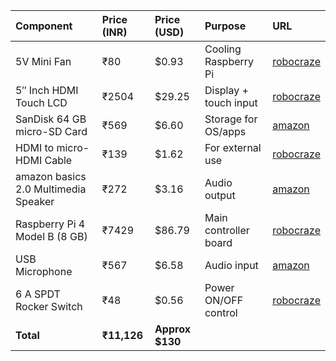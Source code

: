 | Component | Price (INR) | Price (USD) | Purpose | URL |
| :--- | :--- | :--- | :--- | :--- |
| 5V Mini Fan | ₹80 | $0.93 | Cooling Raspberry Pi | [robocraze](https://robocraze.com/products/5v-mini-fan-for-raspberry-pi?variant=40192541982873) |
| 5″ Inch HDMI Touch LCD | ₹2504 | $29.25 | Display + touch input | [robocraze](https://robocraze.com/products/5-inch-lcd-hdmi-touch-screen-display-tft-lcd-panel-module?variant=40193802895513) |
| SanDisk 64 GB micro-SD Card | ₹569 | $6.60 | Storage for OS/apps | [amazon](https://amzn.in/d/4g1hGiB) |
| HDMI to micro-HDMI Cable | ₹139 | $1.62 | For external use | [robocraze](https://robocraze.com/products/hdmi-to-micro-hdmi-cable?variant=40193636597913) |
| amazon basics 2.0 Multimedia Speaker | ₹272 | $3.16 | Audio output | [amazon](https://amzn.in/d/hXT9TYK) |
| Raspberry Pi 4 Model B (8 GB) | ₹7429 | $86.79 | Main controller board | [robocraze](https://robocraze.com/products/raspberry-pi-4-model-b-8-gb-ram?variant=40193825308825) |
| USB Microphone | ₹567 | $6.58 | Audio input | [amazon](https://amzn.in/d/2ZB8z9S) |
| 6 A SPDT Rocker Switch | ₹48 | $0.56 | Power ON/OFF control | [robocraze](https://robocraze.com/products/6-a-250v-3-pin-spdt-on-off-rocker-switch-jl-mrs-102-bk?variant=43223637393632) |
| **Total** | **₹11,126** | **Approx $130** | | |
